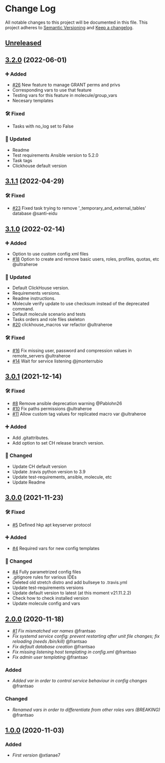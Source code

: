 # Change Log

All notable changes to this project will be documented in this file.
This project adheres to [Semantic Versioning](http://semver.org/) and [Keep a changelog](https://github.com/olivierlacan/keep-a-changelog).

## [Unreleased](https://github.com/idealista/clickhouse_role/tree/develop)

## [3.2.0](https://github.com/idealista/clickhouse_role/tree/3.2.0) (2022-06-01)

### :heavy_plus_sign: Added

- [#26](https://github.com/idealista/clickhouse_role/issues/26) New feature to manage GRANT perms and privs
- Corresponding vars to use that feature
- Testing vars for this feature in molecule/group_vars
- Necesary templates

### :hammer_and_wrench: Fixed

- Tasks with no_log set to False

### :repeat: Updated

- Readme
- Test requirements Ansible version to 5.2.0
- Task tags
- Clickhouse default version

## [3.1.1](https://github.com/idealista/clickhouse_role/tree/3.1.1) (2022-04-29)

### :hammer_and_wrench: Fixed

- [#23](https://github.com/idealista/clickhouse_role/issues/23) Fixed task trying to remove '_temporary_and_external_tables' database @santi-eidu

## [3.1.0](https://github.com/idealista/clickhouse_role/tree/3.1.0) (2022-02-14)

### :heavy_plus_sign: Added

- Option to use custom config xml files
- [#18](https://github.com/idealista/clickhouse_role/issues/18) Option to create and remove basic users, roles, profiles, quotas, etc @ultraheroe

### :repeat: Updated

- Default ClickHouse version.
- Requirements versions.
- Readme instructions.
- Molecule verify update to use checksum instead of the deprecated command.
- Default molecule scenario and tests
- Tasks orders and role files skeleton
- [#20](https://github.com/idealista/clickhouse_role/issues/20) clickhouse_macros var refactor @ultraheroe

### :hammer_and_wrench: Fixed

- [#16](https://github.com/idealista/clickhouse_role/issues/16) Fix missing user, password and compression values in remote_servers @ultraheroe
- [#14](https://github.com/idealista/clickhouse_role/issues/14) Wait for service listening @jmonterrubio

## [3.0.1](https://github.com/idealista/clickhouse_role/tree/3.0.1) (2021-12-14)

### :hammer_and_wrench: Fixed

- [#8](https://github.com/idealista/clickhouse_role/issues/8) Remove ansible deprecation warning @Pablohn26
- [#10](https://github.com/idealista/clickhouse_role/issues/10) Fix paths permissions @ultraheroe
- [#11](https://github.com/idealista/clickhouse_role/issues/10) Allow custom tag values for replicated macro var @ultraheroe

### :heavy_plus_sign: Added

- Add .gitattributes.
- Add option to set CH release branch version.

### :repeat: Changed

- Update CH default version
- Update .travis python version to 3.9
- Update test-requirements, ansible, molecule, etc
- Update Readme

## [3.0.0](https://github.com/idealista/clickhouse_role/tree/3.0.0) (2021-11-23)

### :hammer_and_wrench: Fixed

- [#5](https://github.com/idealista/clickhouse_role/issues/5) Defined hkp apt keyserver protocol

### :heavy_plus_sign: Added

- [#4](https://github.com/idealista/clickhouse_role/issues/4) Required vars for new config templates

### :repeat: Changed

- [#4](https://github.com/idealista/clickhouse_role/issues/4) Fully parametrized config files
- .gitignore rules for various IDEs
- Deleted old stretch distro and add bullseye to .travis.yml
- Update test-requirements versions
- Update default version to latest (at this moment v21.11.2.2)
- Check how to check installed version
- Update molecule config and vars

## [2.0.0](https://github.com/idealista/clickhouse_role/tree/2.0.0) (2020-11-18)

- *[#1](https://github.com/idealista/clickhouse_role/issues/1) Fix mismatched var names* @frantsao
- *Fix systemd service config: prevent restarting after unit file changes; fix reloading (needs /bin/kill)* @frantsao
- *Fix default database creation* @frantsao
- *Fix missing listening host templating in config.xml* @frantsao
- *Fix admin user templating* @frantsao

### Added

- *Added var in order to control service behaviour in config changes* @frantsao

### Changed

- *Renamed vars in order to differentiate from other roles vars (BREAKING)* @frantsao

## [1.0.0](https://github.com/idealista/clickhouse_role/tree/1.0.0) (2020-11-03)

### Added

- *First version* @xtianae7

